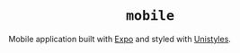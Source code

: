 <div align="center">
  <h1 align="center"><code>mobile</code></h1>
</div>

Mobile application built with [Expo](https://expo.dev/) and styled with [Unistyles](https://www.unistyl.es/).

